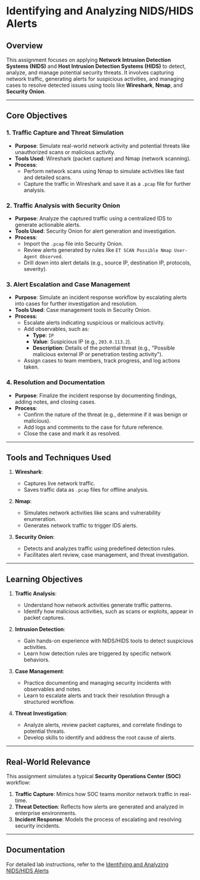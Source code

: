 # Identifying and Analyzing NIDS/HIDS Alerts

## Overview

This assignment focuses on applying **Network Intrusion Detection Systems (NIDS)** and **Host Intrusion Detection Systems (HIDS)** to detect, analyze, and manage potential security threats. It involves capturing network traffic, generating alerts for suspicious activities, and managing cases to resolve detected issues using tools like **Wireshark**, **Nmap**, and **Security Onion**.

---

## Core Objectives

### 1. Traffic Capture and Threat Simulation
- **Purpose**: Simulate real-world network activity and potential threats like unauthorized scans or malicious activity.
- **Tools Used**: Wireshark (packet capture) and Nmap (network scanning).
- **Process**:
  - Perform network scans using Nmap to simulate activities like fast and detailed scans.
  - Capture the traffic in Wireshark and save it as a `.pcap` file for further analysis.

### 2. Traffic Analysis with Security Onion
- **Purpose**: Analyze the captured traffic using a centralized IDS to generate actionable alerts.
- **Tools Used**: Security Onion for alert generation and investigation.
- **Process**:
  - Import the `.pcap` file into Security Onion.
  - Review alerts generated by rules like `ET SCAN Possible Nmap User-Agent Observed`.
  - Drill down into alert details (e.g., source IP, destination IP, protocols, severity).

### 3. Alert Escalation and Case Management
- **Purpose**: Simulate an incident response workflow by escalating alerts into cases for further investigation and resolution.
- **Tools Used**: Case management tools in Security Onion.
- **Process**:
  - Escalate alerts indicating suspicious or malicious activity.
  - Add observables, such as:
    - **Type**: `IP`
    - **Value**: Suspicious IP (e.g., `203.0.113.2`).
    - **Description**: Details of the potential threat (e.g., "Possible malicious external IP or penetration testing activity").
  - Assign cases to team members, track progress, and log actions taken.

### 4. Resolution and Documentation
- **Purpose**: Finalize the incident response by documenting findings, adding notes, and closing cases.
- **Process**:
  - Confirm the nature of the threat (e.g., determine if it was benign or malicious).
  - Add logs and comments to the case for future reference.
  - Close the case and mark it as resolved.

---

## Tools and Techniques Used

1. **Wireshark**:
   - Captures live network traffic.
   - Saves traffic data as `.pcap` files for offline analysis.

2. **Nmap**:
   - Simulates network activities like scans and vulnerability enumeration.
   - Generates network traffic to trigger IDS alerts.

3. **Security Onion**:
   - Detects and analyzes traffic using predefined detection rules.
   - Facilitates alert review, case management, and threat investigation.

---

## Learning Objectives

1. **Traffic Analysis**:
   - Understand how network activities generate traffic patterns.
   - Identify how malicious activities, such as scans or exploits, appear in packet captures.

2. **Intrusion Detection**:
   - Gain hands-on experience with NIDS/HIDS tools to detect suspicious activities.
   - Learn how detection rules are triggered by specific network behaviors.

3. **Case Management**:
   - Practice documenting and managing security incidents with observables and notes.
   - Learn to escalate alerts and track their resolution through a structured workflow.

4. **Threat Investigation**:
   - Analyze alerts, review packet captures, and correlate findings to potential threats.
   - Develop skills to identify and address the root cause of alerts.

---

## Real-World Relevance

This assignment simulates a typical **Security Operations Center (SOC)** workflow:
1. **Traffic Capture**: Mimics how SOC teams monitor network traffic in real-time.
2. **Threat Detection**: Reflects how alerts are generated and analyzed in enterprise environments.
3. **Incident Response**: Models the process of escalating and resolving security incidents.


---

## Documentation

For detailed lab instructions, refer to the [Identifying and Analyzing NIDS/HIDS Alerts](https://github.com/StephVergil/dentifying-and-Analyzing-NIDS-HIDS-Alerts/blob/main/Identifying%20and%20Analyzing%20Network%20Host%20Intrusion%20Detection%20System%20NIDS%20HIDS%20Alerts%20copy.docx)
